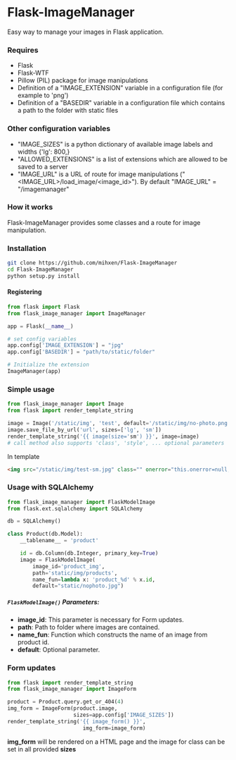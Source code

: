 # Flask-ImageManager
Easy way to manage your images in Flask application.

### Requires
- Flask
- Flask-WTF
- Pillow (PIL) package for image manipulations
- Definition of a "IMAGE_EXTENSION" variable in a configuration file (for example to 'png')
- Definition of a "BASEDIR" variable in a configuration file which contains a path to the folder with static files

### Other configuration variables
- "IMAGE_SIZES" is a python dictionary of available image labels and widths {'lg': 800,}
- "ALLOWED_EXTENSIONS" is a list of extensions which are allowed to be saved to a server
- "IMAGE_URL" is a URL of route for image manipulations ("<IMAGE_URL>/load_image/<image_id>"). By default "IMAGE_URL" = "/imagemanager"

### How it works

Flask-ImageManager provides some classes and a route for image manipulation.
### Installation

```bash
git clone https://github.com/mihxen/Flask-ImageManager
cd Flask-ImageManager
python setup.py install
```

#### Registering

```python
from flask import Flask
from flask_image_manager import ImageManager

app = Flask(__name__)

# set config variables
app.config['IMAGE_EXTENSION'] = "jpg"
app.config['BASEDIR'] = "path/to/static/folder"

# Initialize the extension
ImageManager(app)

```
### Simple usage

```python
from flask_image_manager import Image
from flask import render_template_string

image = Image('/static/img', 'test', default='/static/img/no-photo.png')
image.save_file_by_url('url', sizes=['lg', 'sm'])
render_template_string('{{ image(size='sm') }}', image=image)
# call method also supports 'class', 'style', ... optional parameters

```

In template

```html
<img src="/static/img/test-sm.jpg" class="" onerror="this.onerror=null;this.src='/static/img/no-photo.png';">
```

### Usage with SQLAlchemy


```python
from flask_image_manager import FlaskModelImage
from flask.ext.sqlalchemy import SQLAlchemy

db = SQLAlchemy()

class Product(db.Model):
    __tablename__ = 'product'

    id = db.Column(db.Integer, primary_key=True)
    image = FlaskModelImage(
        image_id='product_img',
        path='static/img/products',  
        name_fun=lambda x: 'product_%d' % x.id,
        default="static/nophoto.jpg")
```

##### `FlaskModelImage()` Parameters:

- **image_id**: This parameter is necessary for Form updates.
- **path**: Path to folder where images are contained.
- **name_fun**: Function which constructs the name of an image from product id.
- **default**: Optional parameter.

### Form updates

```python
from flask import render_template_string
from flask_image_manager import ImageForm

product = Product.query.get_or_404(4)
img_form = ImageForm(product.image,
                     sizes=app.config['IMAGE_SIZES'])
render_template_string('{{ image_form() }}',
                        img_form=image_form)
```

**img_form** will be rendered on a HTML page and the image for class can be set in all provided **sizes** 
